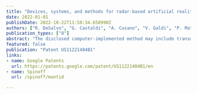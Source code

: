 ```yaml
---
title: "Devices, systems, and methods for radar-based artificial reality tracking using zero-crossing detection"
date: 2022-01-01
publishDate: 2022-10-22T11:58:34.658990Z
authors: ["R. DeSalvo", "G. Castaldi", "A. Cusano", "V. Galdi", "P. Mattera", "R. Parente", "F. Daneshgaran", "J. M. Tien", "D. Krogstad"]
publication_types: ["8"]
abstract: "The disclosed computer-implemented method may include transmitting, by at least one radar device, a frequency-modulated radar signal to at least one transponder located within a physical environment surrounding a user, detecting, by a processing device communicatively coupled to the at least one radar device a signal returned to the at least one radar device from the at least one transponder in response to the frequency-modulated radar signal, determining a beat frequency of the returned signal by performing a zero-crossing analysis of the returned signal in the time domain, and calculating, based at least in part on the beat frequency of the returned signal, a distance between the at least one transponder and the at least one radar device. Various other methods, systems, and computer-readable media are also disclosed."
featured: false
publication: "Patent US11221404B1"
links:
- name: Google Patents
  url: https://patents.google.com/patent/US11221404B1/en
- name: Spinoff
  url: /spinoff/mantid

---
```


